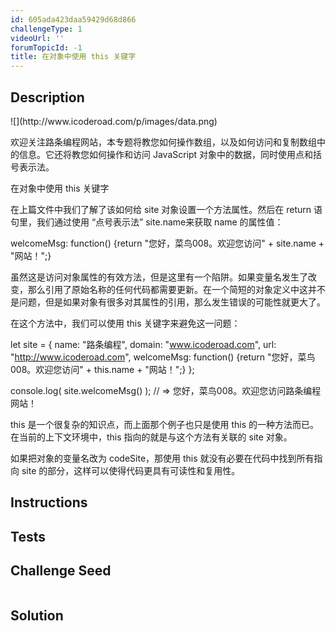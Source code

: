 ```yaml
---
id: 605ada423daa59429d68d866
challengeType: 1
videoUrl: ''
forumTopicId: -1
title: 在对象中使用 this 关键字
---
```


## Description
<section id='description'>
![](http://www.icoderoad.com/p/images/data.png)

欢迎关注路条编程网站，本专题将教您如何操作数组，以及如何访问和复制数组中的信息。它还将教您如何操作和访问 JavaScript 对象中的数据，同时使用点和括号表示法。

在对象中使用 this 关键字

在上篇文件中我们了解了该如何给 site 对象设置一个方法属性。然后在 return 语句里，我们通过使用 “点号表示法” site.name来获取 name 的属性值：

welcomeMsg: function() {return "您好，菜鸟008。欢迎您访问" + site.name + "网站！";}

虽然这是访问对象属性的有效方法，但是这里有一个陷阱。如果变量名发生了改变，那么引用了原始名称的任何代码都需要更新。在一个简短的对象定义中这并不是问题，但是如果对象有很多对其属性的引用，那么发生错误的可能性就更大了。

在这个方法中，我们可以使用 this 关键字来避免这一问题：

let site = {
  name: "路条编程",
  domain: "www.icoderoad.com",
  url: "http://www.icoderoad.com",
  welcomeMsg: function() {return "您好，菜鸟008。欢迎您访问" + this.name + "网站！";}
};

console.log(  site.welcomeMsg() );
// => 您好，菜鸟008。欢迎您访问路条编程网站！


this 是一个很复杂的知识点，而上面那个例子也只是使用 this 的一种方法而已。在当前的上下文环境中，this 指向的就是与这个方法有关联的 site 对象。 

如果把对象的变量名改为 codeSite，那使用 this 就没有必要在代码中找到所有指向 site 的部分，这样可以使得代码更具有可读性和复用性。


</section>

## Instructions
<section id='instructions'>

</section>

## Tests
<section id='tests'>

</section>

## Challenge Seed
<section id='challengeSeed'>

<div id='js-seed'>

```js

```

</div>



</section>

## Solution
<section id='solution'>


</section>
